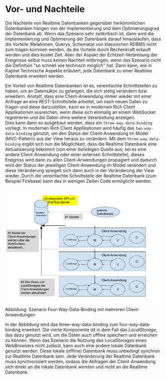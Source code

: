 # Vor- und Nachteile

Die Nachteile von Realtime Datenbanken gegenüber herkömmlichen Datenbanken hängen von der Implementierung und dem Optimierungsgrad der Datenbank ab. Wenn das Szenario sehr zeitkritisch ist, dann wird die Implementierung und Optimierung der Datenbank darauf hinauslaufen, dass die Vorteile (Relationen, Querys, Schemata) von klassischen RDBMS nicht zum tragen kommen werden, da die Vorteile durch Rechenkraft erkauft werden und dies kostet Zeit. Aber der Aspekt der Echtzeit-Verbreitung der Ereignisse selbst muss _keinen_ Nachteil mitbringen, wenn das Szenario nicht die Definition "so schnell wie technisch möglich" hat. Dann kann, wie in Kapitel Technische Aspekte erläutert, jede Datenbank zu einer Realtime Datenbank erweitert werden.  


Ein Vorteil von Realtime Datenbanken ist es, vereinfachte Schnittstellen zu haben, um an Datensätze zu gelangen, die sich stetig verändern bzw. erweitern. Anstatt, dass eine Client-Anwendung immer wieder mit einer Anfrage an eine REST-Schnittstelle arbeitet, um nach neuen Daten zu fragen und diese darzustellen, kann es in modernen Rich Client Applikationen ausreichen, wenn diese sich einmalig an einem WebSocket registrieren und die Daten ohne weitere Verarbeitung anzeigen.  
Dies kann dann so ausgebaut werden, dass ein `three-way-data-binding` vorliegt. In modernen Rich Client Applikationen wird häufig das `two-way-data-binding` genutzt, um den Status der Client-Anwendung im Model (MVC-Pattern) aus der View heraus zu verändern. Mit dem `three-way-data-binding` ergibt sich nun die Möglichkeit, dass die Realtime Datenbank eine Aktualisierung bekommt (von einer *beliebigen* Quelle aus; sei es eine andere Client-Anwendung oder einer externen Schnittstelle), dieses Ereigniss wird dann zu allen Client-Anwendungen propagiert und dadurch wird der Status der jeweiligen Client-Anwendung im Model verändert und diese Veränderung spiegelt sich dann auch in der Veränderung der View wieder. Durch die vereinfachte Schnittstelle der Realtime Datenbank (zum Beispiel Firebase) kann das in wenigen Zeilen Code ermöglicht werden.  


![](/assets/szenario_realtime_datenbank.png)Abbildung: Szenario Four-Way-Data-Binding mit mehreren Client-Anwendungen  


In der Abbildung wird das three-way-data-binding zum four-way-data-binding erweitert. Die vierte Komponente ist in dem Fall das _LocalStorage_, das dazu genutzt wird, um die Daten auch offline speichern und erreichen zu können. Wenn das Szenario die Nutzung des LocalStorages eines WebBrowsers nicht zulässt, kann auch eine andere lokale Datenbank genutzt werden. Diese lokale (offline) Datenbank muss unbedingt synchron zur Realtime Datenbank sein. Jede Veränderung der Realtime Datenbank muss synchronisiert werden, sodass die Abfragen der Client-Anwendung sich direkt an die lokale Datenbank wenden und nicht an die Realtime Datenbank.

